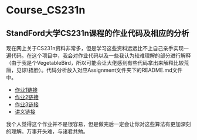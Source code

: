 # Course_CS231n

## StandFord大学CS231n课程的作业代码及相应的分析

现在网上关于CS231n资料非常多，但是学习这些资料远远比不上自己亲手实现一遍代码。在这个项目中，我会对作业代码以及一些我认为较难理解的部分进行解释（由于我是个VegetableBird，所以可能会让大佬感到有些代码拿出来解释比较荒唐，见谅\捂脸）。代码分析放入对应Assignment文件夹下的README.md文件中。

- [作业1链接](https://cs231n.github.io/assignments/2020/assignment1_jupyter.zip)
- [作业2链接](https://cs231n.github.io/assignments/2020/assignment2_jupyter.zip)
- [作业3链接](https://cs231n.github.io/assignments/2020/assignment3_jupyter.zip)
- [讲义链接](https://cs231n.github.io/)

我个人觉得这个作业并不是很容易，但是做完后一定会让你对这些算法有更加深刻的理解。万事开头难，与诸君共勉。
